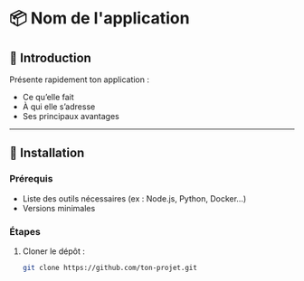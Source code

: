 # 📦 Nom de l'application

## 📝 Introduction
Présente rapidement ton application :
- Ce qu’elle fait
- À qui elle s’adresse
- Ses principaux avantages

---

## 🚀 Installation

### Prérequis
- Liste des outils nécessaires (ex : Node.js, Python, Docker…)
- Versions minimales

### Étapes
1. Cloner le dépôt :  
   ```bash
   git clone https://github.com/ton-projet.git
